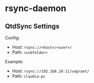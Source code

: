 rsync-daemon
============


QtdSync Settings
----------------

Config:

* Host: `rsync://<host>/<user>/`
* Path: `<subfolder>`

Example:

* Host: `rsync://192.168.10.11/vagrant/`
* Path: `claudia-pc`
